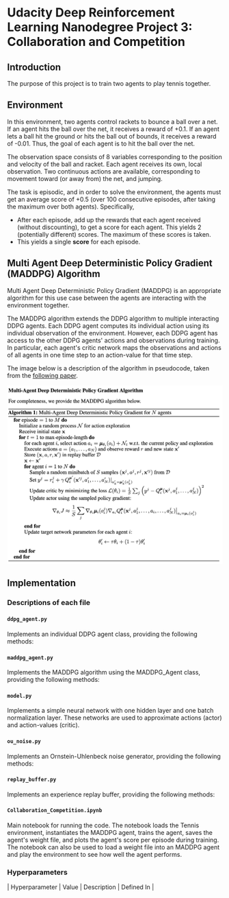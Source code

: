 [Udacity's Deep Reinforcement Learning Nanodegree]: https://www.udacity.com/course/deep-reinforcement-learning-nanodegree--nd893
[scores]: images/scores.png
[MADDPG]: images/MADDPG.png

# Udacity Deep Reinforcement Learning Nanodegree Project 3: Collaboration and Competition

## Introduction
The purpose of this project is to train two agents to play tennis together.

## Environment
In this environment, two agents control rackets to bounce a ball over a net. If an agent hits the ball over the net, it receives a reward of +0.1.  If an agent lets a ball hit the ground or hits the ball out of bounds, it receives a reward of -0.01.  Thus, the goal of each agent is to hit the ball over the net.

The observation space consists of 8 variables corresponding to the position and velocity of the ball and racket. Each agent receives its own, local observation.  Two continuous actions are available, corresponding to movement toward (or away from) the net, and jumping.

The task is episodic, and in order to solve the environment, the agents must get an average score of +0.5 (over 100 consecutive episodes, after taking the maximum over both agents). Specifically,

- After each episode, add up the rewards that each agent received (without discounting), to get a score for each agent. This yields 2 (potentially different) scores. The maximum of these scores is taken.
- This yields a single **score** for each episode.

## Multi Agent Deep Deterministic Policy Gradient (MADDPG) Algorithm
Multi Agent Deep Deterministic Policy Gradient (MADDPG) is an appropriate algorithm for this use case between the agents are interacting with the environment together.

The MADDPG algorithm extends the DDPG algorithm to multiple interacting DDPG agents. Each DDPG agent computes its individual action using its individual observation of the environment. However, each DDPG agent has access to the other DDPG agents' actions and observations during training. In particular, each agent's critic network maps the observations and actions of all agents in one time step to an action-value for that time step.

The image below is a description of the algorithm in pseudocode, taken from the [following paper](https://arxiv.org/abs/1706.02275).

![MADDPG]

## Implementation
### Descriptions of each file
#### `ddpg_agent.py`
Implements an individual DDPG agent class, providing the following methods:
<!-- TODO -->

#### `maddpg_agent.py`
Implements the MADDPG algorithm using the MADDPG_Agent class, providing the following methods:
<!-- TODO -->

#### `model.py`
Implements a simple neural network with one hidden layer and one batch normalization layer. These networks are used to approximate actions (actor) and action-values (critic).

#### `ou_noise.py`
Implements an Ornstein-Uhlenbeck noise generator, providing the following methods:
<!-- TODO -->

#### `replay_buffer.py`
Implements an experience replay buffer, providing the following methods:
<!-- TODO -->

#### `Collaboration_Competition.ipynb`
Main notebook for running the code. The notebook loads the Tennis environment, instantiates the MADDPG agent, trains the agent, saves the agent's weight file, and plots the agent's score per episode during training. The notebook can also be used to load a weight file into an MADDPG agent and play the environment to see how well the agent performs.

### Hyperparameters
<!-- TODO -->
| Hyperparameter | Value | Description | Defined In |
